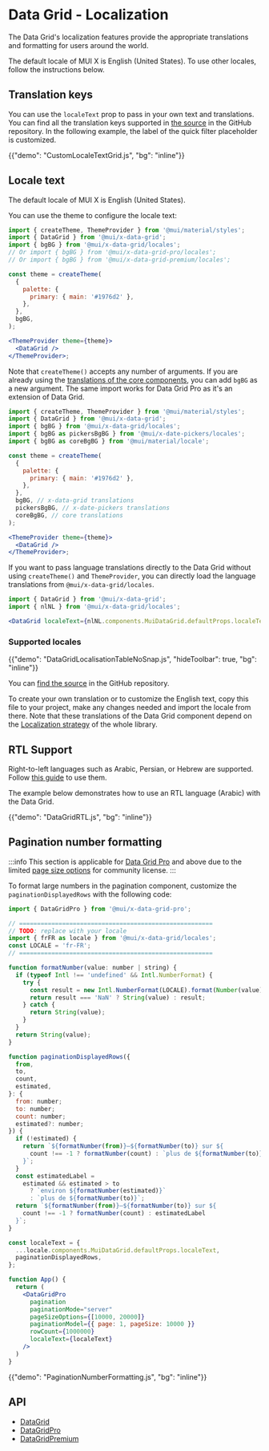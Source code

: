 # Data Grid - Localization

<p class="description">The Data Grid's localization features provide the appropriate translations and formatting for users around the world.</p>

The default locale of MUI X is English (United States).
To use other locales, follow the instructions below.

## Translation keys

You can use the `localeText` prop to pass in your own text and translations.
You can find all the translation keys supported in [the source](https://github.com/mui/mui-x/blob/-/packages/x-data-grid/src/constants/localeTextConstants.ts)
in the GitHub repository.
In the following example, the label of the quick filter placeholder is customized.

{{"demo": "CustomLocaleTextGrid.js", "bg": "inline"}}

## Locale text

The default locale of MUI X is English (United States).

You can use the theme to configure the locale text:

```jsx
import { createTheme, ThemeProvider } from '@mui/material/styles';
import { DataGrid } from '@mui/x-data-grid';
import { bgBG } from '@mui/x-data-grid/locales';
// Or import { bgBG } from '@mui/x-data-grid-pro/locales';
// Or import { bgBG } from '@mui/x-data-grid-premium/locales';

const theme = createTheme(
  {
    palette: {
      primary: { main: '#1976d2' },
    },
  },
  bgBG,
);

<ThemeProvider theme={theme}>
  <DataGrid />
</ThemeProvider>;
```

Note that `createTheme()` accepts any number of arguments.
If you are already using the [translations of the core components](/material-ui/guides/localization/#locale-text), you can add `bgBG` as a new argument.
The same import works for Data Grid Pro as it's an extension of Data Grid.

```jsx
import { createTheme, ThemeProvider } from '@mui/material/styles';
import { DataGrid } from '@mui/x-data-grid';
import { bgBG } from '@mui/x-data-grid/locales';
import { bgBG as pickersBgBG } from '@mui/x-date-pickers/locales';
import { bgBG as coreBgBG } from '@mui/material/locale';

const theme = createTheme(
  {
    palette: {
      primary: { main: '#1976d2' },
    },
  },
  bgBG, // x-data-grid translations
  pickersBgBG, // x-date-pickers translations
  coreBgBG, // core translations
);

<ThemeProvider theme={theme}>
  <DataGrid />
</ThemeProvider>;
```

If you want to pass language translations directly to the Data Grid without using `createTheme()` and `ThemeProvider`, you can directly load the language translations from `@mui/x-data-grid/locales`.

```jsx
import { DataGrid } from '@mui/x-data-grid';
import { nlNL } from '@mui/x-data-grid/locales';

<DataGrid localeText={nlNL.components.MuiDataGrid.defaultProps.localeText} />;
```

### Supported locales

{{"demo": "DataGridLocalisationTableNoSnap.js", "hideToolbar": true, "bg": "inline"}}

You can [find the source](https://github.com/mui/mui-x/tree/HEAD/packages/x-data-grid/src/locales) in the GitHub repository.

To create your own translation or to customize the English text, copy this file to your project, make any changes needed and import the locale from there.
Note that these translations of the Data Grid component depend on the [Localization strategy](/material-ui/guides/localization/) of the whole library.

## RTL Support

Right-to-left languages such as Arabic, Persian, or Hebrew are supported.
Follow [this guide](/material-ui/customization/right-to-left/) to use them.

The example below demonstrates how to use an RTL language (Arabic) with the Data Grid.

{{"demo": "DataGridRTL.js", "bg": "inline"}}

## Pagination number formatting

:::info
This section is applicable for [Data Grid Pro](/x/introduction/licensing/#pro-plan) and above due to the limited [page size options](/x/react-data-grid/pagination/#size-of-the-page) for community license.
:::

To format large numbers in the pagination component, customize the `paginationDisplayedRows` with the following code:

```jsx
import { DataGridPro } from '@mui/x-data-grid-pro';

// ======================================================
// TODO: replace with your locale
import { frFR as locale } from '@mui/x-data-grid/locales';
const LOCALE = 'fr-FR';
// ======================================================

function formatNumber(value: number | string) {
  if (typeof Intl !== 'undefined' && Intl.NumberFormat) {
    try {
      const result = new Intl.NumberFormat(LOCALE).format(Number(value));
      return result === 'NaN' ? String(value) : result;
    } catch {
      return String(value);
    }
  }
  return String(value);
}

function paginationDisplayedRows({
  from,
  to,
  count,
  estimated,
}: {
  from: number;
  to: number;
  count: number;
  estimated?: number;
}) {
  if (!estimated) {
    return `${formatNumber(from)}–${formatNumber(to)} sur ${
      count !== -1 ? formatNumber(count) : `plus de ${formatNumber(to)}`
    }`;
  }
  const estimatedLabel =
    estimated && estimated > to
      ? `environ ${formatNumber(estimated)}`
      : `plus de ${formatNumber(to)}`;
  return `${formatNumber(from)}–${formatNumber(to)} sur ${
    count !== -1 ? formatNumber(count) : estimatedLabel
  }`;
}

const localeText = {
  ...locale.components.MuiDataGrid.defaultProps.localeText,
  paginationDisplayedRows,
};

function App() {
  return (
    <DataGridPro
      pagination
      paginationMode="server"
      pageSizeOptions={[10000, 20000]}
      paginationModel={{ page: 1, pageSize: 10000 }}
      rowCount={1000000}
      localeText={localeText}
    />
  )
}
```

{{"demo": "PaginationNumberFormatting.js", "bg": "inline"}}

## API

- [DataGrid](/x/api/data-grid/data-grid/)
- [DataGridPro](/x/api/data-grid/data-grid-pro/)
- [DataGridPremium](/x/api/data-grid/data-grid-premium/)
